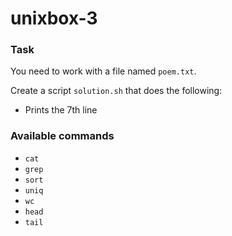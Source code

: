 # unixbox-3

### Task

You need to work with a file named `poem.txt`.

Create a script `solution.sh` that does the following:

- Prints the 7th line

### Available commands

* `cat`
* `grep`
* `sort`
* `uniq`
* `wc`
* `head`
* `tail`
